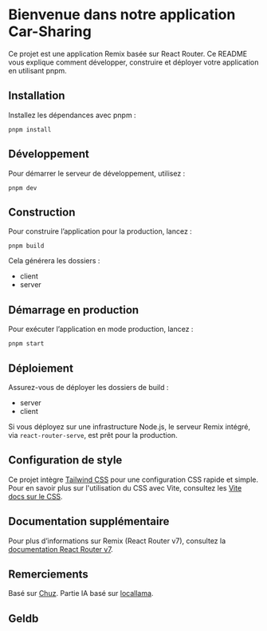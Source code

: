 # Bienvenue dans notre application Car-Sharing

Ce projet est une application Remix basée sur React Router. Ce README vous explique comment développer, construire et déployer votre application en utilisant pnpm.

## Installation

Installez les dépendances avec pnpm :

```shell
pnpm install
```

## Développement

Pour démarrer le serveur de développement, utilisez :

```shell
pnpm dev
```

## Construction

Pour construire l’application pour la production, lancez :

```shell
pnpm build
```

Cela générera les dossiers :

- client
- server

## Démarrage en production

Pour exécuter l’application en mode production, lancez :

```shell
pnpm start
```

## Déploiement

Assurez-vous de déployer les dossiers de build :

- server
- client

Si vous déployez sur une infrastructure Node.js, le serveur Remix intégré, via `react-router-serve`, est prêt pour la production.

## Configuration de style

Ce projet intègre [Tailwind CSS](https://tailwindcss.com/) pour une configuration CSS rapide et simple. Pour en savoir plus sur l'utilisation du CSS avec Vite, consultez les [Vite docs sur le CSS](https://vitejs.dev/guide/features.html#css).

## Documentation supplémentaire

Pour plus d’informations sur Remix (React Router v7), consultez la [documentation React Router v7](https://reactrouter.com/home).

## Remerciements

Basé sur [Chuz](https://github.com/stevebluck/chuz/).
Partie IA basé sur [locallama](https://github.com/jacob-ebey/localllama).


## Geldb


